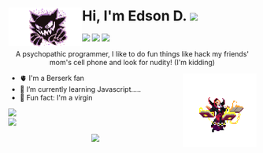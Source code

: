 
<img align="left" width="150px" src="./top_icon.gif"/> Hi, I'm Edson D. ![](https://img.shields.io/badge/stars%20⭐-1245-yellow) 
==

![](https://komarev.com/ghpvc/?username=eddev000&color=blueviolet&style=for-the-badge)
![](https://img.shields.io/badge/Instagram-E4405F?style=for-the-badge&logo=instagram&logoColor=white)
![](https://img.shields.io/badge/WhatsApp-25D366?style=for-the-badge&logo=whatsapp&logoColor=white)
<p align="center"> A psychopathic programmer, I like to do fun things like hack my friends' mom's cell phone and look for nudity! (I'm kidding)</p> <img align="right" width="150px" src="./img1.webp"/> 


- 🫀 I'm a Berserk fan                      
- 🎯 I’m currently learning Javascript.....  
- 🥁 Fun fact: I'm a virgin


<div align="center">
    
</div>

<div align="left">
    <img src="https://github-readme-stats.vercel.app/api/top-langs/?username=eddev000&hide=html&layout=compact=true&theme=radical" />
</div>
<div align="left">
    <img src="https://spotify-github-profile.vercel.app/api/view?uid=vjgcapwajna68y8r09jxrsce8&cover_image=true&theme=novatorem&show_offline=false&bar_color=813d9c&bar_color_cover=true" />
</div>
<p align="center">
  <a href="https://ski">
    <img src="https://skillicons.dev/icons?i=js,html,css,nodejs,bash,linux,vim" />
  </a>
</p>






